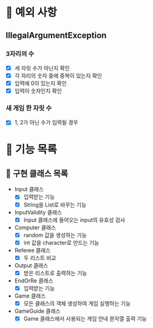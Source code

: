 # 🚀 예외 사항

## IllegalArgumentException

### 3자리의 수

- [x] 세 자릿 수가 아닌지 확인
- [x] 각 자리의 숫자 중에 중복이 있는지 확인
- [x] 입력에 0이 있는지 확인
- [x] 입력이 숫자인지 확인

### 새 게임 한 자릿 수

- [x] 1, 2가 아닌 수가 입력될 경우

# 🚀 기능 목록

## 🚀 구현 클래스 목록

- Input 클래스
  - [x] 입력받는 기능
  - [x] String을 List로 바꾸는 기능
- InputValidity 클래스
  - [x] Input 클래스에 들어오는 input의 유효성 검사
- Computer 클래스
  - [x] random 값을 생성하는 기능
  - [x] int 값을 character로 만드는 기능
- Referee 클래스
  - [x] 두 리스트 비교
- Output 클래스
  - [x] 받은 리스트로 출력하는 기능
- EndOrRe 클래스
  - [x] 입력받는 기능
- Game 클래스
  - [x] 모든 클래스의 객체 생성하여 게임 실행하는 기능
- GameGuide 클래스
  - [x] Game 클래스에서 사용되는 게임 안내 문자열 출력 기능